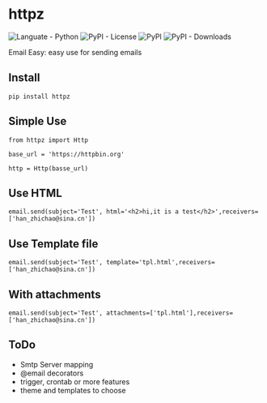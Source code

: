 # httpz

![Languate - Python](https://img.shields.io/badge/language-python-blue.svg)
![PyPI - License](https://img.shields.io/pypi/l/httpz)
![PyPI](https://img.shields.io/pypi/v/httpz)
![PyPI - Downloads](https://img.shields.io/pypi/dm/httpz)

Email Easy: easy use for sending emails

## Install
```
pip install httpz
```

## Simple Use
```
from httpz import Http

base_url = 'https://httpbin.org'

http = Http(basse_url)

```

## Use HTML
```
email.send(subject='Test', html='<h2>hi,it is a test</h2>',receivers=['han_zhichao@sina.cn'])
```

## Use Template file
```
email.send(subject='Test', template='tpl.html',receivers=['han_zhichao@sina.cn'])
```

## With attachments

```
email.send(subject='Test', attachments=['tpl.html'],receivers=['han_zhichao@sina.cn'])
```

## ToDo
- Smtp Server mapping
- @email decorators
- trigger, crontab or more features
- theme and templates to choose
